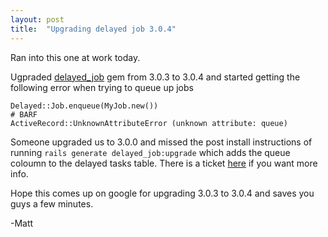 ```yaml
---
layout: post
title:  "Upgrading delayed job 3.0.4"
---
```


Ran into this one at work today.

Ugpraded [delayed_job](https://github.com/collectiveidea/delayed_job) gem from 3.0.3 to 3.0.4 and started getting the following error when trying to queue up jobs

```
Delayed::Job.enqueue(MyJob.new())
# BARF
ActiveRecord::UnknownAttributeError (unknown attribute: queue)
```

Someone upgraded us to 3.0.0 and missed the post install instructions of running `rails generate delayed_job:upgrade` which adds the queue coloumn to the delayed tasks table. There is a ticket [here](https://github.com/collectiveidea/delayed_job/issues/453) if you want more info.

Hope this comes up on google for upgrading 3.0.3 to 3.0.4 and saves you guys a few minutes.

-Matt